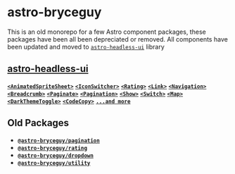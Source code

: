 # astro-bryceguy

This is an old monorepo for a few Astro component packages, these packages have been all been depreciated or removed. All components have been updated and moved to [`astro-headless-ui`](https://github.com/BryceRussell/astro-headless-ui) library

## [astro-headless-ui](https://github.com/BryceRussell/astro-headless-ui)

**[`<AnimatedSpriteSheet>`](https://github.com/BryceRussell/astro-headless-ui/wiki/AnimatedSpriteSheet)**
**[`<IconSwitcher>`](https://github.com/BryceRussell/astro-headless-ui/wiki/IconSwitcher)**
**[`<Rating>`](https://github.com/BryceRussell/astro-headless-ui/wiki/Rating)**
**[`<Link>`](https://github.com/BryceRussell/astro-headless-ui/wiki/Link)**
**[`<Navigation>`](https://github.com/BryceRussell/astro-headless-ui/wiki/Navigation)**
**[`<Breadcrumb>`](https://github.com/BryceRussell/astro-headless-ui/wiki/Breadcrumb)**
**[`<Paginate>`](https://github.com/BryceRussell/astro-headless-ui/wiki/Paginate)**
**[`<Pagination>`](https://github.com/BryceRussell/astro-headless-ui/wiki/Pagination)**
**[`<Show>`](https://github.com/BryceRussell/astro-headless-ui/wiki/Show)**
**[`<Switch>`](https://github.com/BryceRussell/astro-headless-ui/wiki/Switch)**
**[`<Map>`](https://github.com/BryceRussell/astro-headless-ui/wiki/Map)**
**[`<DarkThemeToggle>`](https://github.com/BryceRussell/astro-headless-ui/wiki/DarkThemeToggle)**
**[`<CodeCopy>`](https://github.com/BryceRussell/astro-headless-ui/wiki/CodeCopy)**
**[`...and more`](https://github.com/BryceRussell/astro-headless-ui/wiki)**

## Old Packages

- **[`@astro-bryceguy/pagination`](/packages/pagination)**
- **[`@astro-bryceguy/rating`](/packages/rating)**
- **[`@astro-bryceguy/dropdown`](/packages/dropdown)**
- **[`@astro-bryceguy/utility`](/packages/utility)**



